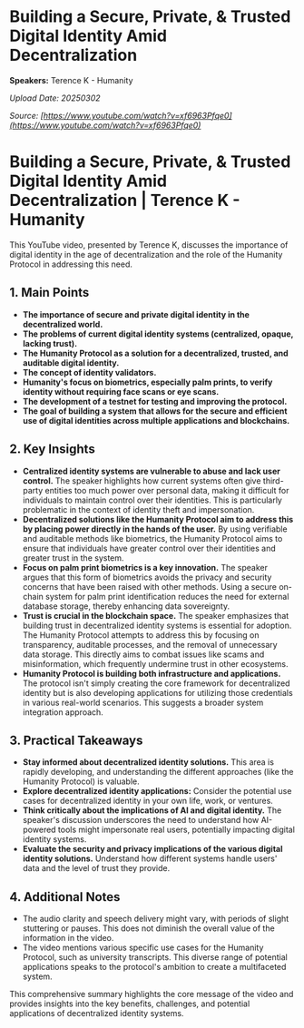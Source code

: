 # Building a Secure, Private, & Trusted Digital Identity Amid Decentralization

**Speakers:** Terence K - Humanity


*Upload Date: 20250302*

*Source: [https://www.youtube.com/watch?v=xf6963Pfqe0](https://www.youtube.com/watch?v=xf6963Pfqe0)*

# Building a Secure, Private, & Trusted Digital Identity Amid Decentralization | Terence K - Humanity

This YouTube video, presented by Terence K, discusses the importance of digital identity in the age of decentralization and the role of the Humanity Protocol in addressing this need.

## 1. Main Points

* **The importance of secure and private digital identity in the decentralized world.**
* **The problems of current digital identity systems (centralized, opaque, lacking trust).**
* **The Humanity Protocol as a solution for a decentralized, trusted, and auditable digital identity.**
* **The concept of identity validators.**
* **Humanity's focus on biometrics, especially palm prints, to verify identity without requiring face scans or eye scans.**
* **The development of a testnet for testing and improving the protocol.**
* **The goal of building a system that allows for the secure and efficient use of digital identities across multiple applications and blockchains.**


## 2. Key Insights

* **Centralized identity systems are vulnerable to abuse and lack user control.**  The speaker highlights how current systems often give third-party entities too much power over personal data, making it difficult for individuals to maintain control over their identities.  This is particularly problematic in the context of identity theft and impersonation.
* **Decentralized solutions like the Humanity Protocol aim to address this by placing power directly in the hands of the user.** By using verifiable and auditable methods like biometrics, the Humanity Protocol aims to ensure that individuals have greater control over their identities and greater trust in the system.
* **Focus on palm print biometrics is a key innovation.**  The speaker argues that this form of biometrics avoids the privacy and security concerns that have been raised with other methods. Using a secure on-chain system for palm print identification reduces the need for external database storage, thereby enhancing data sovereignty.
* **Trust is crucial in the blockchain space.** The speaker emphasizes that building trust in decentralized identity systems is essential for adoption. The Humanity Protocol attempts to address this by focusing on transparency, auditable processes, and the removal of unnecessary data storage. This directly aims to combat issues like scams and misinformation, which frequently undermine trust in other ecosystems.
* **Humanity Protocol is building both infrastructure and applications.**  The protocol isn't simply creating the core framework for decentralized identity but is also developing applications for utilizing those credentials in various real-world scenarios. This suggests a broader system integration approach.


## 3. Practical Takeaways

* **Stay informed about decentralized identity solutions.**  This area is rapidly developing, and understanding the different approaches (like the Humanity Protocol) is valuable.
* **Explore decentralized identity applications:** Consider the potential use cases for decentralized identity in your own life, work, or ventures.
* **Think critically about the implications of AI and digital identity.** The speaker's discussion underscores the need to understand how AI-powered tools might impersonate real users, potentially impacting digital identity systems.
* **Evaluate the security and privacy implications of the various digital identity solutions.** Understand how different systems handle users' data and the level of trust they provide.


## 4. Additional Notes

* The audio clarity and speech delivery might vary, with periods of slight stuttering or pauses. This does not diminish the overall value of the information in the video.
* The video mentions various specific use cases for the Humanity Protocol, such as university transcripts.  This diverse range of potential applications speaks to the protocol's ambition to create a multifaceted system.


This comprehensive summary highlights the core message of the video and provides insights into the key benefits, challenges, and potential applications of decentralized identity systems.